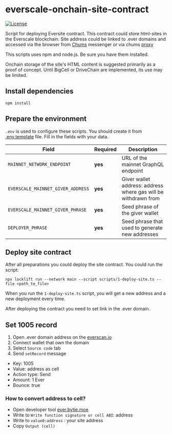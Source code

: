 # everscale-onchain-site-contract
[![License](https://img.shields.io/badge/License-Apache_2.0-yellowgreen.svg)](https://opensource.org/licenses/Apache-2.0)

Script for deploying Eversite contract.
This contract could store html-sites in the Everscale blockchain.
Site address could be linked to .ever domains 
and accessed via the browser from [Chums](https://chums.chat/) messenger or via chums [proxy](https://github.com/Chums-Team/chums-proxy)

This scripts uses npm and node.js. Be sure you have them installed.

Onchain storage of the site's HTML content is suggested primarily as a proof of concept. 
Until BigCell or DriveChain are implemented, its use may be limited.

## Install dependencies

```shell
npm install
```

## Prepare the environment

`.env` is used to configure these scripts.
You should create it from [.env.template](.env.template) file.
Fill in the fields with your data.

| Field                                | Required | Description                                                    |
|-----------------------------------|----------|----------------------------------------------------------------|
| `MAINNET_NETWORK_ENDPOINT`        | **yes**  | URL of the mainnet GraphQL endpoint                            |
| `EVERSCALE_MAINNET_GIVER_ADDRESS` | **yes**  | Giver wallet address: address where gas will be withdrawn from |
| `EVERSCALE_MAINNET_GIVER_PHRASE`  | **yes**  | Seed phrase of the giver wallet                                |
| `DEPLOYER_PHRASE`                 | **yes**  | Seed phrase that used to generate new addresses                | 


## Deploy site contract

After all preparations you could deploy the site contract.
You could run the script:

```shell
npx locklift run --network main --script scripts/1-deploy-site.ts --file <path_to_file>
```
When you run the `1-deploy-site.ts` script, you will get a new address and a new deployment every time.

After deploying the contract you need to set link in the .ever domain.

## Set 1005 record

1. Open .ever domain address on the [everscan.io](https://everscan.io) 
1. Connect wallet that own the domain
1. Select `Source code` tab 
1. Send  `setRecord` message
- Key: 1005
- Value: address as cell
- Action type: Send
- Amount: 1 Ever
- Bounce: true   

### How to convert address to cell?
- Open developer tool [ever.bytie.moe](https://ever.bytie.moe/serializer)
- Write to `Write function signature or cell ABI`: address
- Write to `value0:address` : your site address
- Copy `Output (cell)`